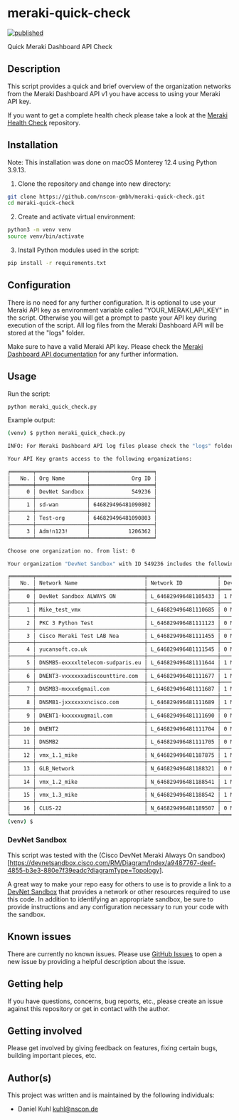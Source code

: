 # meraki-quick-check

[![published](https://static.production.devnetcloud.com/codeexchange/assets/images/devnet-published.svg)](https://developer.cisco.com/codeexchange/github/repo/nscon-gmbh/meraki-quick-check)

Quick Meraki Dashboard API Check
 
## Description

This script provides a quick and brief overview of the organization networks from the Meraki Dashboard API v1 you have access to using your Meraki API key. 

If you want to get a complete health check please take a look at the [Meraki Health Check](https://developer.cisco.com/codeexchange/github/repo/obrigg/meraki-health-check/) repository.

## Installation

Note: This installation was done on macOS Monterey 12.4 using Python 3.9.13.

1. Clone the repository and change into new directory:

```bash
git clone https://github.com/nscon-gmbh/meraki-quick-check.git
cd meraki-quick-check
```

2. Create and activate virtual environment:

```bash
python3 -m venv venv
source venv/bin/activate
```

3. Install Python modules used in the script:

```bash
pip install -r requirements.txt
```

## Configuration

There is no need for any further configuration. It is optional to use your Meraki API key as environment variable called "YOUR_MERAKI_API_KEY" in the script. Otherwise you will get a prompt to paste your API key during execution of the script. All log files from the Meraki Dashboard API will be stored at the "logs" folder.

Make sure to have a valid Meraki API key. Please check the [Meraki Dashboard API documentation](https://developer.cisco.com/meraki/api-v1/) for any further information.


## Usage

Run the script:

```bash
python meraki_quick_check.py
```

Example output:

```bash
(venv) $ python meraki_quick_check.py

INFO: For Meraki Dashboard API log files please check the "logs" folder.

Your API Key grants access to the following organizations:

╒═══════╤════════════════╤════════════════════╕
│   No. │ Org Name       │             Org ID │
╞═══════╪════════════════╪════════════════════╡
│     0 │ DevNet Sandbox │             549236 │
├───────┼────────────────┼────────────────────┤
│     1 │ sd-wan         │ 646829496481090802 │
├───────┼────────────────┼────────────────────┤
│     2 │ Test-org       │ 646829496481090803 │
├───────┼────────────────┼────────────────────┤
│     3 │ Adm!n123!      │            1206362 │
╘═══════╧════════════════╧════════════════════╛

Choose one organization no. from list: 0

Your organization "DevNet Sandbox" with ID 549236 includes the following networks:

╒═══════╤══════════════════════════════════╤══════════════════════╤════════════════════════════════════╤════════════════════╤════════════════════╕
│   No. │ Network Name                     │ Network ID           │ Devices                            │ Clients last 24h   │ Traffic last 24h   │
╞═══════╪══════════════════════════════════╪══════════════════════╪════════════════════════════════════╪════════════════════╪════════════════════╡
│     0 │ DevNet Sandbox ALWAYS ON         │ L_646829496481105433 │ 1 MX(s), 2 MS(s), 4 MR(s), 0 MV(s) │ 0 On / 0 Off       │ n/a                │
├───────┼──────────────────────────────────┼──────────────────────┼────────────────────────────────────┼────────────────────┼────────────────────┤
│     1 │ Mike_test_vmx                    │ L_646829496481110685 │ 0 MX(s), 0 MS(s), 0 MR(s), 0 MV(s) │ 0 On / 0 Off       │ n/a                │
├───────┼──────────────────────────────────┼──────────────────────┼────────────────────────────────────┼────────────────────┼────────────────────┤
│     2 │ PKC 3 Python Test                │ L_646829496481111123 │ 0 MX(s), 0 MS(s), 0 MR(s), 0 MV(s) │ 0 On / 0 Off       │ n/a                │
├───────┼──────────────────────────────────┼──────────────────────┼────────────────────────────────────┼────────────────────┼────────────────────┤
│     3 │ Cisco Meraki Test LAB Noa        │ L_646829496481111455 │ 0 MX(s), 0 MS(s), 0 MR(s), 0 MV(s) │ 0 On / 0 Off       │ n/a                │
├───────┼──────────────────────────────────┼──────────────────────┼────────────────────────────────────┼────────────────────┼────────────────────┤
│     4 │ yucansoft.co.uk                  │ L_646829496481111545 │ 0 MX(s), 0 MS(s), 0 MR(s), 0 MV(s) │ 0 On / 0 Off       │ n/a                │
├───────┼──────────────────────────────────┼──────────────────────┼────────────────────────────────────┼────────────────────┼────────────────────┤
│     5 │ DNSMB5-exxxxltelecom-sudparis.eu │ L_646829496481111644 │ 1 MX(s), 0 MS(s), 1 MR(s), 0 MV(s) │ 0 On / 0 Off       │ n/a                │
├───────┼──────────────────────────────────┼──────────────────────┼────────────────────────────────────┼────────────────────┼────────────────────┤
│     6 │ DNENT3-vxxxxxxadiscounttire.com  │ L_646829496481111677 │ 1 MX(s), 1 MS(s), 1 MR(s), 1 MV(s) │ 0 On / 0 Off       │ n/a                │
├───────┼──────────────────────────────────┼──────────────────────┼────────────────────────────────────┼────────────────────┼────────────────────┤
│     7 │ DNSMB3-mxxxx6gmail.com           │ L_646829496481111687 │ 1 MX(s), 1 MS(s), 2 MR(s), 0 MV(s) │ 0 On / 0 Off       │ n/a                │
├───────┼──────────────────────────────────┼──────────────────────┼────────────────────────────────────┼────────────────────┼────────────────────┤
│     8 │ DNSMB1-jxxxxxxxncisco.com        │ L_646829496481111689 │ 1 MX(s), 1 MS(s), 2 MR(s), 0 MV(s) │ 0 On / 0 Off       │ n/a                │
├───────┼──────────────────────────────────┼──────────────────────┼────────────────────────────────────┼────────────────────┼────────────────────┤
│     9 │ DNENT1-kxxxxxugmail.com          │ L_646829496481111690 │ 0 MX(s), 0 MS(s), 0 MR(s), 0 MV(s) │ 0 On / 0 Off       │ n/a                │
├───────┼──────────────────────────────────┼──────────────────────┼────────────────────────────────────┼────────────────────┼────────────────────┤
│    10 │ DNENT2                           │ L_646829496481111704 │ 0 MX(s), 0 MS(s), 0 MR(s), 0 MV(s) │ 0 On / 0 Off       │ n/a                │
├───────┼──────────────────────────────────┼──────────────────────┼────────────────────────────────────┼────────────────────┼────────────────────┤
│    11 │ DNSMB2                           │ L_646829496481111705 │ 0 MX(s), 1 MS(s), 1 MR(s), 0 MV(s) │ 0 On / 0 Off       │ n/a                │
├───────┼──────────────────────────────────┼──────────────────────┼────────────────────────────────────┼────────────────────┼────────────────────┤
│    12 │ vmx_1.1_mike                     │ N_646829496481187875 │ 1 MX(s), 0 MS(s), 0 MR(s), 0 MV(s) │ 0 On / 0 Off       │ n/a                │
├───────┼──────────────────────────────────┼──────────────────────┼────────────────────────────────────┼────────────────────┼────────────────────┤
│    13 │ GLB_Network                      │ N_646829496481188321 │ 0 MX(s), 0 MS(s), 0 MR(s), 0 MV(s) │ 0 On / 0 Off       │ n/a                │
├───────┼──────────────────────────────────┼──────────────────────┼────────────────────────────────────┼────────────────────┼────────────────────┤
│    14 │ vmx_1.2_mike                     │ N_646829496481188541 │ 1 MX(s), 0 MS(s), 0 MR(s), 0 MV(s) │ 0 On / 0 Off       │ n/a                │
├───────┼──────────────────────────────────┼──────────────────────┼────────────────────────────────────┼────────────────────┼────────────────────┤
│    15 │ vmx_1.3_mike                     │ N_646829496481188542 │ 1 MX(s), 0 MS(s), 0 MR(s), 0 MV(s) │ 0 On / 0 Off       │ n/a                │
├───────┼──────────────────────────────────┼──────────────────────┼────────────────────────────────────┼────────────────────┼────────────────────┤
│    16 │ CLUS-22                          │ N_646829496481189507 │ 0 MX(s), 0 MS(s), 0 MR(s), 2 MV(s) │ 0 On / 0 Off       │ n/a                │
╘═══════╧══════════════════════════════════╧══════════════════════╧════════════════════════════════════╧════════════════════╧════════════════════╛
(venv) $ 
```

### DevNet Sandbox

This script was tested with the (Cisco DevNet Meraki Always On sandbox)[https://devnetsandbox.cisco.com/RM/Diagram/Index/a9487767-deef-4855-b3e3-880e7f39eadc?diagramType=Topology].

A great way to make your repo easy for others to use is to provide a link to a [DevNet Sandbox](https://developer.cisco.com/site/sandbox/) that provides a network or other resources required to use this code. In addition to identifying an appropriate sandbox, be sure to provide instructions and any configuration necessary to run your code with the sandbox.

## Known issues

There are currently no known issues. Please use [GitHub Issues](https://github.com/nscon-gmbh/meraki-quick-check/issues) to open a new issue by providing a helpful description about the issue.

## Getting help

If you have questions, concerns, bug reports, etc., please create an issue against this repository or get in contact with the author.

## Getting involved

Please get involved by giving feedback on features, fixing certain bugs, building important pieces, etc.

## Author(s)

This project was written and is maintained by the following individuals:

* Daniel Kuhl <kuhl@nscon.de>
